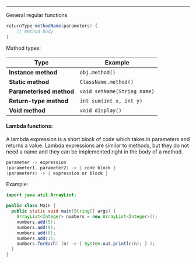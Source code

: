 
---

General regular functions

```java
returnType methodName(parameters) {
    // method body
}
```

Mathod types:

| Type                     | Example                     |
| ------------------------ | --------------------------- |
| **Instance method**      | `obj.method()`              |
| **Static method**        | `ClassName.method()`        |
| **Parameterised method** | `void setName(String name)` |
| **Return-type method**   | `int sum(int x, int y)`     |
| **Void method**          | `void display()`            |

#### Lambda functions:

A lambda expression is a short block of code which takes in parameters and returns a value. Lambda expressions are similar to methods, but they do not need a name and they can be implemented right in the body of a method.

```java
parameter -> expression
(parameter1, parameter2) -> { code block }
(parameters) -> { expression or block }
```

Example:

```java
import java.util.ArrayList;

public class Main {
  public static void main(String[] args) {
    ArrayList<Integer> numbers = new ArrayList<Integer>();
    numbers.add(5);
    numbers.add(9);
    numbers.add(8);
    numbers.add(1);
    numbers.forEach( (n) -> { System.out.println(n); } );
  }
}
```



